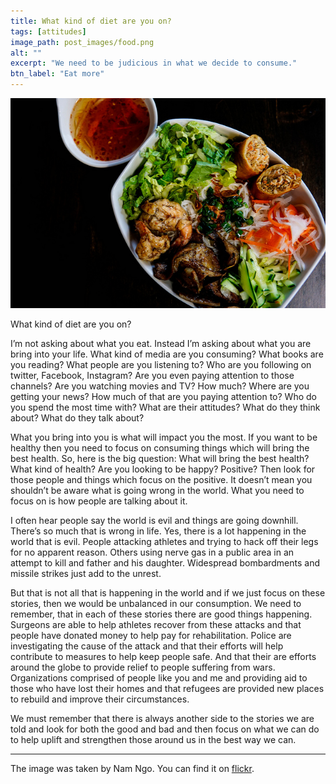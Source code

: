 ```yaml
---
title: What kind of diet are you on?
tags: [attitudes]
image_path: post_images/food.png
alt: ""
excerpt: "We need to be judicious in what we decide to consume."
btn_label: "Eat more"
---
```

![food][image]

What kind of diet are you on?

I’m not asking about what you eat. Instead I’m asking about what you are bring into your life. What kind of media are you consuming? What books are you reading? What people are you listening to? Who are you following on twitter, Facebook, Instagram? Are you even paying attention to those channels? Are you watching movies and TV? How much? Where are you getting your news? How much of that are you paying attention to? Who do you spend the most time with? What are their attitudes? What do they think about? What do they talk about?

What you bring into you is what will impact you the most. If you want to be healthy then you need to focus on consuming things which will bring the best health.
So, here is the big question: What will bring the best health? What kind of health? Are you looking to be happy? Positive? Then look for those people and things which focus on the positive. It doesn’t mean you shouldn’t be aware what is going wrong in the world. What you need to focus on is how people are talking about it.

I often hear people say the world is evil and things are going downhill. There’s so much that is wrong in life. Yes, there is a lot happening in the world that is evil. People attacking athletes and trying to hack off their legs for no apparent reason. Others using nerve gas in a public area in an attempt to kill and father and his daughter. Widespread bombardments and missile strikes just add to the unrest.

But that is not all that is happening in the world and if we just focus on these stories, then we would be unbalanced in our consumption. We need to remember, that in each of these stories there are good things happening. Surgeons are able to help athletes recover from these attacks and that people have donated money to help pay for rehabilitation. Police are investigating the cause of the attack and that their efforts will help contribute to measures to help keep people safe. And that their are efforts around the globe to provide relief to people suffering from wars. Organizations comprised of people like you and me and providing aid to those who have lost their homes and that refugees are provided new places to rebuild and improve their circumstances.

We must remember that there is always another side to the stories we are told and look for both the good and bad and then focus on what we can do to help uplift and strengthen those around us in the best way we can.

---
The image was taken by Nam Ngo. You can find it on [flickr][flickr].

[image]: /images/post_images/food.jpg
[flickr]:https://www.flickr.com/photos/namsj/39770721125

